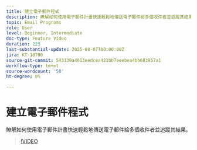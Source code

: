 ```yaml
---
title: 建立電子郵件程式
description: 瞭解如何使用電子郵件計畫快速輕鬆地傳送電子郵件給多個收件者並追蹤其結果。
topic: Email Programs
role: User
level: Beginner, Intermediate
doc-type: Feature Video
duration: 223
last-substantial-update: 2025-08-07T00:00:00Z
jira: KT-18700
source-git-commit: 543139a4013eedcea421bb7eeebea4bb683957a1
workflow-type: tm+mt
source-wordcount: '50'
ht-degree: 0%

---
```



# 建立電子郵件程式

瞭解如何使用電子郵件計畫快速輕鬆地傳送電子郵件給多個收件者並追蹤其結果。

>[!VIDEO](https://video.tv.adobe.com/v/3470618/?learn=on&enablevpops&captions=chi_hant)
